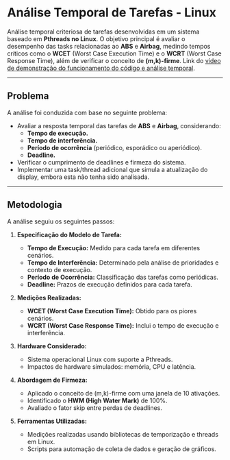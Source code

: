 # Análise Temporal de Tarefas - Linux

Análise temporal criteriosa de tarefas desenvolvidas em um sistema baseado em **Pthreads no Linux**. O objetivo principal é avaliar o desempenho das tasks relacionadas ao **ABS** e **Airbag**, medindo tempos críticos como o **WCET** (Worst Case Execution Time) e o **WCRT** (Worst Case Response Time), além de verificar o conceito de **(m,k)-firme**. Link do [vídeo de demonstração do funcionamento do código e análise temporal](https://youtu.be/6yXkmLEop2Y).

---

## **Problema**
A análise foi conduzida com base no seguinte problema:
- Avaliar a resposta temporal das tarefas de **ABS** e **Airbag**, considerando:
  - **Tempo de execução.**
  - **Tempo de interferência.**
  - **Período de ocorrência** (periódico, esporádico ou aperiódico).
  - **Deadline.**
- Verificar o cumprimento de deadlines e firmeza do sistema.
- Implementar uma task/thread adicional que simula a atualização do display, embora esta não tenha sido analisada.

---

## **Metodologia**
A análise seguiu os seguintes passos:

1. **Especificação do Modelo de Tarefa:**
   - **Tempo de Execução:** Medido para cada tarefa em diferentes cenários.
   - **Tempo de Interferência:** Determinado pela análise de prioridades e contexto de execução.
   - **Período de Ocorrência:** Classificação das tarefas como periódicas.
   - **Deadline:** Prazos de execução definidos para cada tarefa.

2. **Medições Realizadas:**
   - **WCET (Worst Case Execution Time):** Obtido para os piores cenários.
   - **WCRT (Worst Case Response Time):** Inclui o tempo de execução e interferência.

3. **Hardware Considerado:**
   - Sistema operacional Linux com suporte a Pthreads.
   - Impactos de hardware simulados: memória, CPU e latência.

4. **Abordagem de Firmeza:**
   - Aplicado o conceito de (m,k)-firme com uma janela de 10 ativações.
   - Identificado o **HWM (High Water Mark)** de 100%.
   - Avaliado o fator skip entre perdas de deadlines.

5. **Ferramentas Utilizadas:**
   - Medições realizadas usando bibliotecas de temporização e threads em Linux.
   - Scripts para automação de coleta de dados e geração de gráficos.
